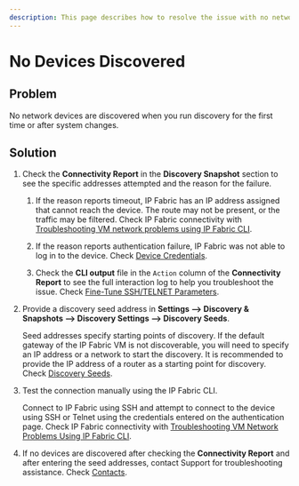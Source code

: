 ```yaml
---
description: This page describes how to resolve the issue with no network devices being discovered when discovery is run for the first time or after system changes.
---
```


# No Devices Discovered

## Problem

No network devices are discovered when you run discovery for the first
time or after system changes.

## Solution

1.  Check the **Connectivity Report** in the **Discovery Snapshot** section to see the
    specific addresses attempted and the reason for the failure.
    
    1.  If the reason reports timeout, IP Fabric has an IP address assigned
        that cannot reach the device. The route may not be present, or
        the traffic may be filtered. Check IP Fabric connectivity
        with [Troubleshooting VM network problems using IP Fabric
        CLI](../../../System_Administration/Command_Line_Interface/How_to/troubleshooting.md).
        
    2.  If the reason reports authentication failure, IP Fabric was not
        able to log in to the device. Check [Device
        Credentials](../../../IP_Fabric_Settings/Discovery_and_Snapshots/Discovery_Settings/device_credentials.md).
        
    3.  Check the **CLI output** file in the `Action` column of the
        **Connectivity Report** to see the full interaction log to help you
        troubleshoot the issue. Check [Fine-Tune SSH/TELNET
        Parameters](finetune-ssh-telnet.md).

2.  Provide a discovery seed address in **Settings --> Discovery & Snapshots -->
    Discovery Settings --> Discovery Seeds**.

    Seed addresses specify starting points of discovery. If the default
    gateway of the IP Fabric VM is not discoverable, you will need to specify
    an IP address or a network to start the discovery. It is
    recommended to provide the IP address of a router as a starting
    point for discovery. Check [Discovery
    Seeds](../../../IP_Fabric_Settings/Discovery_and_Snapshots/Discovery_Settings/discovery_seeds.md).

3.  Test the connection manually using the IP Fabric CLI.

    Connect to IP Fabric using SSH and attempt to connect to the
    device using SSH or Telnet using the credentials entered on the
    authentication page. Check IP Fabric connectivity
    with [Troubleshooting VM Network Problems Using IP Fabric
    CLI](../../../System_Administration/Command_Line_Interface/How_to/troubleshooting.md).

4.  If no devices are discovered after checking the **Connectivity Report**
    and after entering the seed addresses, contact Support for
    troubleshooting assistance. Check [Contacts](../../../support/index.md#contact).
